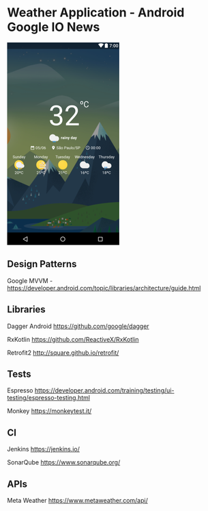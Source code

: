 # Weather Application - Android Google IO News

![screenshot](https://github.com/charleston10/android-google-io-news/blob/master/screenshots/screen_main.png)

## Design Patterns
Google MVVM - https://developer.android.com/topic/libraries/architecture/guide.html

## Libraries
Dagger Android https://github.com/google/dagger

RxKotlin https://github.com/ReactiveX/RxKotlin

Retrofit2 http://square.github.io/retrofit/

## Tests

Espresso https://developer.android.com/training/testing/ui-testing/espresso-testing.html

Monkey https://monkeytest.it/



## CI

Jenkins https://jenkins.io/

SonarQube https://www.sonarqube.org/

## APIs

Meta Weather
https://www.metaweather.com/api/
